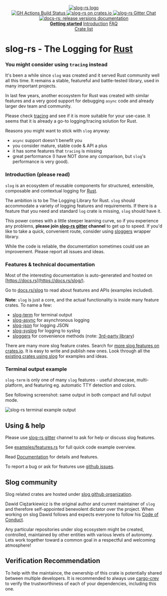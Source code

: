 <p align="center">

  <a href="https://github.com/slog-rs/slog">
  <img src="https://cdn.rawgit.com/slog-rs/misc/master/media/slog.svg" alt="slog-rs logo">
  </a>
  <br>

  <a href="https://github.com/slog-rs/slog/actions">
      <img src="https://img.shields.io/github/workflow/status/slog-rs/slog/Rust/master" alt="GH Actions Build Status">
  </a>

  <a href="https://crates.io/crates/slog">
      <img src="https://img.shields.io/crates/d/slog.svg" alt="slog-rs on crates.io">
  </a>

  <a href="https://gitter.im/slog-rs/slog">
      <img src="https://img.shields.io/gitter/room/slog-rs/slog.svg" alt="slog-rs Gitter Chat">
  </a>

  <a href="https://docs.rs/releases/search?query=slog-">
      <img src="https://docs.rs/slog/badge.svg" alt="docs-rs: release versions documentation">
  </a>
  <br>
    <strong><a href="https://github.com/slog-rs/slog/wiki/Getting-started">Getting started</a></strong>
  <a href="//github.com/slog-rs/slog/wiki/Introduction-to-structured-logging-with-slog">Introduction</a>
  <a href="//github.com/slog-rs/slog/wiki/FAQ">FAQ</a>
  <br>
  <a href="https://crates.io/search?q=slog">Crate list</a>
</p>

# slog-rs - The Logging for [Rust][rust]

### You might consider using `tracing` instead

It's been a while since `slog` was created and it served
Rust community well all this time. It remains a stable, featureful
and battle-tested library, used in many important projects.

In last few years,
another ecosystem for Rust was
created with similar features and a very good support for debugging `async` code
and already larger dev team and community.

Please check [tracing](https://github.com/tokio-rs/tracing) and see
if it is more suitable for your use-case. It seems that it is already
a go-to logging/tracing solution for Rust.

Reasons you might want to stick with `slog` anyway:

* `async` support doesn't benefit you
* you consider mature, stable code & API a plus
* it has some features that `tracing` is missing
* great performance (I have NOT done any comparison, but `slog`'s performance
  is very good).

### Introduction (please read)

`slog` is an ecosystem of reusable components for structured, extensible,
composable and contextual logging for [Rust][rust].

The ambition is to be The Logging Library for Rust. `slog` should accommodate a
variety of logging features and requirements. If there is a feature that you
need and standard `log` crate is missing, `slog` should have it.

This power comes with a little steeper learning curve, so if you experience any
problems, **please join [slog-rs gitter] channel** to get up to speed. If you'd
like to take a quick, convenient route, consider using
[sloggers](https://docs.rs/sloggers/) wrapper library.

While the code is reliable, the documentation sometimes could use an improvement.
Please report all issues and ideas.

### Features & technical documentation

Most of the interesting documentation is auto-generated and hosted on [https://docs.rs](https://docs.rs/slog/).

Go to [docs.rs/slog](https://docs.rs/slog/) to read about features and APIs
(examples included).

**Note**: `slog` is just a core, and the actual functionality is inside
many feature crates. To name a few:

* [slog-term](https://docs.rs/slog-term/) for terminal output
* [slog-async](https://docs.rs/slog-async/) for asynchronous logging
* [slog-json](https://docs.rs/slog-json/) for logging JSON
* [slog-syslog](https://docs.rs/slog-syslog/) for logging to syslog
* [sloggers](https://docs.rs/sloggers/) for convenience methods (note: [3rd-party library](https://github.com/sile/sloggers))

There are many more slog feature crates. Search for [more slog features on
crates.io](https://crates.io/search?q=slog). It is easy to write and publish
new ones. Look through all the [existing crates using
slog](https://crates.io/crates/slog/reverse_dependencies) for examples and ideas.

### Terminal output example

`slog-term` is only one of many `slog` features - useful showcase,
multi-platform, and featuring eg. automatic TTY detection and colors.

See following screenshot: same output in both compact and full output mode.

![slog-rs terminal example output](http://i.imgur.com/mqrG8yL.png)

## Using & help

Please use [slog-rs gitter] channel to ask for help or discuss
slog features.

See
[examples/features.rs](https://github.com/slog-rs/misc/blob/master/examples/features.rs)
for full quick code example overview.

Read [Documentation](https://docs.rs/slog/) for details and features.

To report a bug or ask for features use [github issues][issues].

[faq]: https://github.com/slog-rs/slog/wiki/FAQ
[wiki]: https://github.com/slog-rs/slog/wiki/
[rust]: http://rust-lang.org
[slog-rs gitter]: https://gitter.im/slog-rs/slog
[issues]: //github.com/slog-rs/slog/issues

## Slog community

Slog related crates are hosted under [slog github
organization](https://github.com/slog-rs).

Dawid Ciężarkiewicz is the original author and current maintainer of `slog` and
therefore self-appointed benevolent dictator over the project. When working on
slog Dawid follows and expects everyone to follow his [Code of
Conduct](https://github.com/dpc/public/blob/master/COC.md).

Any particular repositories under slog ecosystem might be created, controlled,
maintained by other entities with various levels of autonomy. Lets work together
toward a common goal in a respectful and welcoming atmosphere!

## Verification Recommendation

To help with the maintaince, the ownership of this crate is potentially shared between multiple developers.
It is recommended to always use [cargo-crev](https://github.com/crev-dev/cargo-crev)
to verify the trustworthiness of each of your dependencies, including this one.
